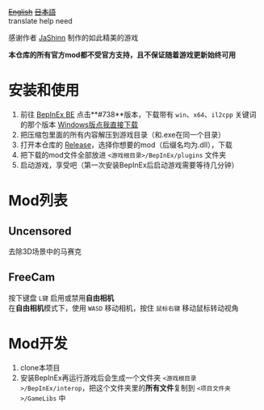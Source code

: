 [~~English~~](https://github.com/dogdie233/TheCradleOfNurturedEggsMods/tree/master/docs/README_EN.md) [~~日本語~~](https://github.com/dogdie233/TheCradleOfNurturedEggsMods/tree/master/docs/README_JP.md)  
translate help need

感谢作者 [JaShinn](https://x.com/JaShinn4264) 制作的如此精美的游戏

**本仓库的所有官方mod都不受官方支持，且不保证随着游戏更新始终可用**

# 安装和使用
 1. 前往 [BepInEx BE](https://github.com/BepInEx/BepInEx/releases) 点击**#738**版本，下载带有 `win`、`x64`、`il2cpp` 关键词的那个版本 [Windows版点我直接下载](https://builds.bepinex.dev/projects/bepinex_be/738/BepInEx-Unity.IL2CPP-win-x64-6.0.0-be.738%2Baf0cba7.zip)
 2. 把压缩包里面的所有内容解压到游戏目录（和.exe在同一个目录）
 3. 打开本仓库的 [Release](https://github.com/dogdie233/TheCradleOfNurturedEggsMods/releases/)，选择你想要的mod（后缀名均为.dll），下载
 4. 把下载的mod文件全部放进 `<游戏根目录>/BepInEx/plugins` 文件夹
 5. 启动游戏，享受吧（第一次安装BepInEx后启动游戏需要等待几分钟）

# Mod列表

## Uncensored

去除3D场景中的马赛克

## FreeCam

按下键盘 `L键` 启用或禁用**自由相机**  
在**自由相机**模式下，使用 `WASD` 移动相机，按住 `鼠标右键` 移动鼠标转动视角

# Mod开发

 1. clone本项目
 2. 安装BepInEx再运行游戏后会生成一个文件夹 `<游戏根目录>/BepInEx/interop`，把这个文件夹里的**所有文件**复制到 `<项目文件夹>/GameLibs` 中
